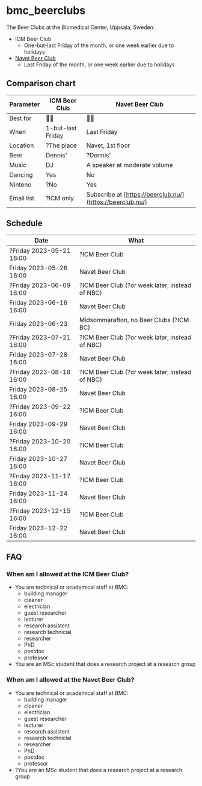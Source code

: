 # bmc_beerclubs

The Beer Clubs at the Biomedical Center, Uppsala, Sweden:

 * ICM Beer Club
    * One-but-last Friday of the month, or one week earlier due to holidays
 * [Navet Beer Club](https://beerclub.nu/)
    * Last Friday of the month, or one week earlier due to holidays

## Comparison chart

Parameter |ICM Beer Club         |Navet Beer Club
----------|----------------------|---------------
Best for  |:partying_face::beer: |:monocle_face::beer:
When      |1-but-last Friday     |Last Friday
Location  |?The place            |Navet, 1st floor
Beer      |Dennis'               |?Dennis'
Music     |DJ                    |A speaker at moderate volume
Dancing   |Yes                   |No
Ninteno   |?No                   |Yes
Email list|?ICM only             |Subscribe at [https://beerclub.nu/](https://beerclub.nu/)

## Schedule

Date                     |What
-------------------------|----------------
?Friday 2023-05-21 16:00 |?ICM Beer Club
 Friday 2023-05-26 16:00 | Navet Beer Club
?Friday 2023-06-09 16:00 |?ICM Beer Club (?or week later, instead of NBC)
 Friday 2023-06-16 16:00 | Navet Beer Club
 Friday 2023-06-23       | Midsommarafton, no Beer Clubs (?ICM BC)
?Friday 2023-07-21 16:00 |?ICM Beer Club (?or week later, instead of NBC)
 Friday 2023-07-28 16:00 | Navet Beer Club
?Friday 2023-08-18 16:00 |?ICM Beer Club (?or week later, instead of NBC)
 Friday 2023-08-25 16:00 | Navet Beer Club
?Friday 2023-09-22 16:00 |?ICM Beer Club
 Friday 2023-09-29 16:00 | Navet Beer Club
?Friday 2023-10-20 16:00 |?ICM Beer Club
 Friday 2023-10-27 16:00 | Navet Beer Club
?Friday 2023-11-17 16:00 |?ICM Beer Club
 Friday 2023-11-24 16:00 | Navet Beer Club
?Friday 2023-12-15 16:00 |?ICM Beer Club
 Friday 2023-12-22 16:00 | Navet Beer Club

## FAQ

### When am I allowed at the ICM Beer Club?

 * You are technical or academical staff at BMC: 
   * building manager
   * cleaner
   * electrician
   * guest researcher
   * lecturer
   * research assistent
   * research technicial
   * researcher
   * PhD
   * postdoc
   * professor
 * You are an MSc student that does a research project at a research group

### When am I allowed at the Navet Beer Club?

 * You are technical or academical staff at BMC: 
   * building manager
   * cleaner
   * electrician
   * guest researcher
   * lecturer
   * research assistent
   * research technicial
   * researcher
   * PhD
   * postdoc
   * professor
 * ?You are an MSc student that does a research project at a research group
